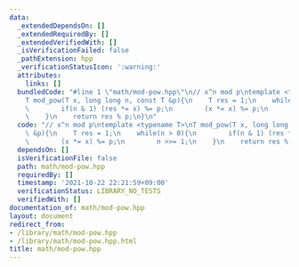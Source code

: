 ```yaml
---
data:
  _extendedDependsOn: []
  _extendedRequiredBy: []
  _extendedVerifiedWith: []
  _isVerificationFailed: false
  _pathExtension: hpp
  _verificationStatusIcon: ':warning:'
  attributes:
    links: []
  bundledCode: "#line 1 \"math/mod-pow.hpp\"\n// x^n mod p\ntemplate <typename T>\n\
    T mod_pow(T x, long long n, const T &p){\n    T res = 1;\n    while(n > 0){\n\
    \        if(n & 1) (res *= x) %= p;\n        (x *= x) %= p;\n        n >>= 1;\n\
    \    }\n    return res % p;\n}\n"
  code: "// x^n mod p\ntemplate <typename T>\nT mod_pow(T x, long long n, const T\
    \ &p){\n    T res = 1;\n    while(n > 0){\n        if(n & 1) (res *= x) %= p;\n\
    \        (x *= x) %= p;\n        n >>= 1;\n    }\n    return res % p;\n}\n"
  dependsOn: []
  isVerificationFile: false
  path: math/mod-pow.hpp
  requiredBy: []
  timestamp: '2021-10-22 22:21:59+09:00'
  verificationStatus: LIBRARY_NO_TESTS
  verifiedWith: []
documentation_of: math/mod-pow.hpp
layout: document
redirect_from:
- /library/math/mod-pow.hpp
- /library/math/mod-pow.hpp.html
title: math/mod-pow.hpp
---
```

